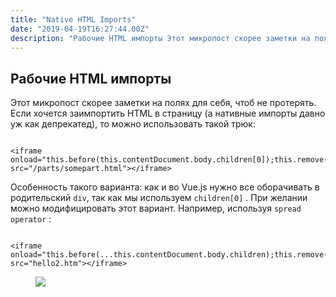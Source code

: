 ```yaml
---
title: "Native HTML Imports"
date: "2019-04-19T16:27:44.00Z"
description: "Рабочие HTML импорты Этот микропост скорее заметки на полях для себя, чтоб не протерять. Если хочется заимпортить HTML в страниц"
---
```


<h2 id="-html-">Рабочие HTML импорты</h2><p>Этот микропост скорее заметки на полях для себя, чтоб не протерять. Если хочется заимпортить HTML в страницу (а нативные импорты давно уж как депрекатед), то можно использовать такой трюк:</p><pre><code class="language-html">
&lt;iframe
onload="this.before(this.contentDocument.body.children[0]);this.remove()"
src="/parts/somepart.html"&gt;&lt;/iframe&gt;
</code></pre><p>Особенность такого варианта: как и во Vue.js нужно все оборачивать в родительский <code>div</code>, так как мы используем <code>children[0]</code> . При желании можно модифицировать этот вариант. Например, используя <code>spread operator</code> :</p><pre><code class="language-html">
&lt;iframe
onload="this.before(...this.contentDocument.body.children);this.remove()"
src="hello2.htm"&gt;&lt;/iframe&gt;
</code></pre><!--kg-card-begin: html--><figure>
<img data-width="1786" data-height="690" src="https://cdn-images-1.medium.com/max/800/1*TTZZEPO-EXHcHd0zsBBD3A.jpeg">
</figure><!--kg-card-end: html-->

